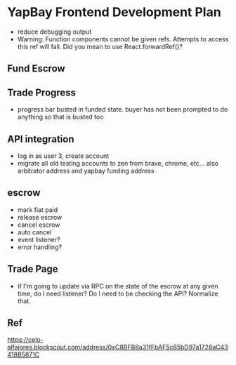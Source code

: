 # YapBay Frontend Development Plan

- reduce debugging output
- Warning: Function components cannot be given refs. Attempts to access this ref will fail. Did you mean to use React.forwardRef()?

## Fund Escrow

## Trade Progress
- progress bar busted in funded state. buyer has not been prompted to do anything so that is busted too

## API integration
- log in as user 3, create account
- migrate all old testing accounts to zen from brave, chrome, etc... also arbitrator address and yapbay funding address

## escrow
- mark fiat paid
- release escrow
- cancel escrow
- auto cancel
- event listener?
- error handling?

## Trade Page
- if I'm going to update via RPC on the state of the escrow at any given time, do I need listener? Do I need to be checking the API? Normalize that.

## Ref
https://celo-alfajores.blockscout.com/address/0xC8BFB8a31fFbAF5c85bD97a1728aC43418B5871C